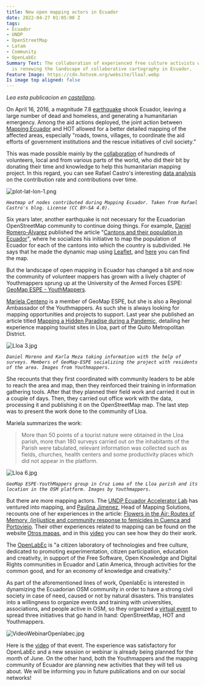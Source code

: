 ```yaml
---
title: New open mapping actors in Ecuador
date: 2022-04-27 01:05:00 Z
tags:
- Ecuador
- UNDP
- OpenStreetMap
- Latam
- Community
- OpenLabEc
Summary Text: The collaboration of experienced free culture activists with new mappers
  is renewing the landscape of collaborative cartography in Ecuador.
Feature Image: https://cdn.hotosm.org/website/lloa7.webp
Is image top aligned: false
---
```


*Lea esta publicacion en [castellano](https://www.hotosm.org/updates/nuevos-actores-del-mapeo-abierto-en-ecuador/).*

On April 16, 2016, a magnitude 7.8 [earthquake](https://en.wikipedia.org/wiki/2016_Ecuador_earthquake) shook Ecuador, leaving a large number of dead and homeless, and generating a humanitarian emergency. Among the aid actions deployed, the joint action between [Mapping Ecuador](https://www.facebook.com/MappingEcuador/) and HOT allowed for a better detailed mapping of the affected areas, especially "roads, towns, villages, to coordinate the aid efforts of government institutions and the rescue initiatives of civil society.”

This was made possible mainly by the [collaboration](https://www.newyorker.com/news/news-desk/creating-a-map-to-navigate-the-post-earthquake-landscape-in-ecuador) of hundreds of volunteers, local and from various parts of the world, who did their bit by donating their time and knowledge to help this humanitarian mapping project. In this regard, you can see Rafael Castro's interesting [data analysis](https://ruevko.github.io/hexagonal/post/2021/04/16-mapping-ecuador-contribuciones/) on the contribution rate and contributions over time.

![plot-lat-lon-1.png](https://cdn.hotosm.org/website/plot-lat-lon-1.png)

*`Heatmap of nodes contributed during Mapping Ecuador. Taken from Rafael Castro's blog. License (CC BY–SA 4.0).`*

Six years later, another earthquake is not necessary for the Ecuadorian OpenStreetMap community to continue doing things. For example, [Daniel Romero-Álvarez](https://twitter.com/Vakdaro) published the article "[Cantons and their population in Ecuador](https://www.romerostories.com/post/cantones-y-su-poblaci%C3%B3n-en-ecuador)", where he socializes his initiative to map the population of Ecuador for each of the cantons into which the country is subdivided. He says that he made the dynamic map using [Leaflet](https://en.wikipedia.org/wiki/Leaflet_(software)), and [here](http://bl.ocks.org/daromero-88/raw/e13d1d425d4419319f8a90bae63a1e17/) you can find the map.

But the landscape of open mapping in Ecuador has changed a bit and now the community of volunteer mappers has grown with a lively chapter of Youthmappers sprung up at the University of the Armed Forces ESPE: [GeoMap ESPE - YouthMappers](https://www.facebook.com/GeoMap-ESPE-YouthMappers-105559118057506).

[Mariela Centeno](https://twitter.com/marielacenteno) is a member of GeoMap ESPE, but she is also a Regional Ambassador of the Youthmappers. As such she is always looking for mapping opportunities and projects to support. Last year she published an article titled [Mapping a Hidden Paradise during a Pandemic](https://www.youthmappers.org/post/mapeando-un-para%C3%ADso-escondido-en-pandemia-mapping-a-hidden-paradise-during-a-pandemic), detailing her experience mapping tourist sites in Lloa, part of the Quito Metropolitan District.

![Lloa 3.jpg](https://cdn.hotosm.org/website/Lloa+3.jpg)

*`Daniel Moreno and Karla Meza taking information with the help of surveys. Members of GeoMap-ESPE socializing the project with residents of the area. Images from Youthmappers.`*

She recounts that they first coordinated with community leaders to be able to reach the area and map, then they reinforced their training in information gathering tools. After that they planned their field work and carried it out in a couple of days. Then, they carried out office work with the data, processing it and publishing it on the OpenStreetMap map. The last step was to present the work done to the community of Lloa.

Mariela summarizes the work:

> More than 50 points of a tourist nature were obtained in the Lloa parish, more than 180 surveys carried out on the inhabitants of the Parish were tabulated, relevant information was collected such as fields, churches, health centers and some productivity places which did not appear in the platform.

![Lloa 6.jpg](https://cdn.hotosm.org/website/Lloa+6.jpg)

*`GeoMap ESPE-YouthMappers group in Cruz Loma of the Lloa parish and its location in the OSM platform. Images by Youthmappers.`*

But there are more mapping actors. The [UNDP Ecuador Accelerator Lab](https://acceleratorlabs.undp.org/content/acceleratorlabs/en/home/locations/Ecuador.html) has ventured into mapping, and [Paulina Jimenez](https://twitter.com/Paulina_lab_ecu), Head of Mapping Solutions, recounts one of her experiences in the article: [Flowers in the Air: Routes of Memory, (in)justice and community response to femicides in Cuenca and Portoviejo](https://acceleratorlabs.undp.org/content/acceleratorlabs/en/home/blogs/Ecuador-gender-violence-against-women-cartography-ethnography-data-innovation-technology-accelerator.html). Their other experiences related to mapping can be found on the website [Otros mapas](https://www.otrosmapas.org/), and in this [video](https://www.youtube.com/watch?v=Cjdn9vkO9nM) you can see how they do their work.

The [OpenLabEc](https://openlab.ec/) is "a citizen laboratory of technologies and free culture, dedicated to promoting experimentation, citizen participation, education and creativity, in support of the Free Software, Open Knowledge and Digital Rights communities in Ecuador and Latin America, through activities for the common good, and for an economy of knowledge and creativity."

As part of the aforementioned lines of work, OpenlabEc is interested in dynamizing the Ecuadorian OSM community in order to have a strong civil society in case of need, caused or not by natural disasters. This translates into a willingness to organize events and training with universities, associations, and people active in OSM, so they organized a [virtual event](https://openlab.ec/actividad/de-que-trata-openstreet-map-hot-y-youthmappers#no-back) to spread three initiatives that go hand in hand: OpenStreetMap, HOT and Youthmappers.

![VideoWebinarOpenlabec.jpg](https://cdn.hotosm.org/website/VideoWebinarOpenlabec.jpg)

Here is the [video](https://www.youtube.com/watch?v=1wOjNvIxlzk) of that event. The experience was satisfactory for OpenLabEc and a new session or webinar is already being planned for the month of June. On the other hand, both the Youthmappers and the mapping community of Ecuador are planning new activities that they will tell us about. We will be informing you in future publications and on our social networks!